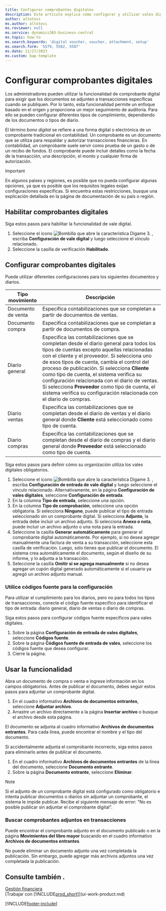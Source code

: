 ```yaml
---
title: Configurar comprobantes digitales
description: Este artículo explica cómo configurar y utilizar vales digitales obligatorios en Microsoft Dynamics 365 Business Central.
author: altotovi
ms.author: altotovi
ms.reviewer: null
ms.service: dynamics365-business-central
ms.topic: how-to
ms.search.keywords: 'digital voucher, voucher, attachment, setup'
ms.search.form: '5579, 5582, 5587'
ms.date: 11/17/2023
ms.custom: bap-template
---
```


# <a name="set-up-digital-vouchers"></a>Configurar comprobantes digitales

Los administradores pueden utilizar la funcionalidad de comprobante digital para exigir que los documentos se adjunten a transacciones específicas cuando se publiquen. Por lo tanto, esta funcionalidad permite un enfoque basado en el origen y proporciona un mejor seguimiento de auditoría. Para ello se pueden configurar diferentes tipos de cumplimiento, dependiendo de los documentos o tipos de diario.

El término *bono digital* se refiere a una forma digital o electrónica de un comprobante tradicional en contabilidad. Un comprobante es un documento que se utiliza para respaldar y autorizar transacciones financieras. En contabilidad, un comprobante suele servir como prueba de un gasto o de un recibo de fondos. El comprobante puede incluir detalles como la fecha de la transacción, una descripción, el monto y cualquier firma de autorización.

> [!IMPORTANT]
> En algunos países y regiones, es posible que no pueda configurar algunas opciones, ya que es posible que los requisitos legales exijan configuraciones específicas. Si encuentra estas restricciones, busque una explicación detallada en la página de documentación de su país o región.

## <a name="enable-digital-vouchers"></a>Habilitar comprobantes digitales

Siga estos pasos para habilitar la funcionalidad de vale digital.

1. Seleccione el icono ![Bombilla que abre la característica Dígame 3.](media/ui-search/search_small.png "Dígame qué desea hacer") , escriba **Configuración de vale digital** y luego seleccione el vínculo relacionado.
2. Seleccione la casilla de verificación **Habilitado**.

## <a name="set-up-digital-vouchers-1"></a>Configurar comprobantes digitales

Puede utilizar diferentes configuraciones para los siguientes documentos y diarios.

| Tipo movimiento | Descripción |
|------------|-------------|
| Documento de venta | Especifica contabilizaciones que se completan a partir de documentos de ventas. |
| Documento compra | Especifica contabilizaciones que se completan a partir de documentos de compra. |
| Diario general | Especifica las contabilizaciones que se completan desde el diario general para todos los tipos de cuentas excepto aquellas relacionadas con el cliente y el proveedor. Si selecciona uno de esos tipos de cuenta, cambia el control del proceso de publicación. Si selecciona **Cliente** como tipo de cuenta, el sistema verifica su configuración relacionada con el diario de ventas. Si selecciona **Proveedor** como tipo de cuenta, el sistema verifica su configuración relacionada con el diario de compras. |
| Diario ventas | Especifica las contabilizaciones que se completan desde el diario de ventas y el diario general donde **Cliente** está seleccionado como tipo de cuenta. |
| Diario compras | Especifica las contabilizaciones que se completan desde el diario de compras y el diario general donde **Proveedor** está seleccionado como tipo de cuenta. |

Siga estos pasos para definir cómo su organización utiliza los vales digitales obligatorios.

1. Seleccione el icono ![Bombilla que abre la característica Dígame 3.](media/ui-search/search_small.png "Dígame qué desea hacer") , escriba **Configuración de entrada de vale digital** y luego seleccione el vínculo relacionado. Alternativamente, en la página **Configuración de vales digitales**, seleccione **Configuración de entrada**.
2. En la columna **Tipo de entrada**, seleccione una opción.
3. En la columna **Tipo de comprobación**, seleccione una opción obligatoria. Si selecciona **Ninguno**, puede publicar el tipo de entrada seleccionado sin un comprobante digital. Si selecciona **Adjunto**, la entrada debe incluir un archivo adjunto. Si selecciona **Anexo o nota**, puede incluir un archivo adjunto o una nota para la entrada. 
4. Seleccione la casilla **Generar automáticamente** para generar el comprobante digital automáticamente. Por ejemplo, si no desea agregar manualmente una factura de venta a su transacción, seleccione esta casilla de verificación. Luego, sólo tienes que publicar el documento. El sistema crea automáticamente el documento, según el diseño de su informe, y lo adjunta a la transacción.
5. Seleccione la casilla **Omitir si se agrega manualmente** si no desea agregar un cupón digital generado automáticamente si el usuario ya agregó un archivo adjunto manual.

### <a name="use-source-codes-for-setup"></a>Utilice códigos fuente para la configuración

Para utilizar el cumplimiento para los diarios, pero no para todos los tipos de transacciones, conecte el código fuente específico para identificar el tipo de entrada: diario general, diario de ventas o diario de compras.

Siga estos pasos para configurar códigos fuente específicos para vales digitales.

1. Sobre la página **Configuración de entrada de vales digitales**, seleccione **Códigos fuente**.
2. Sobre la página **Códigos fuente de entrada de vales**, seleccione los códigos fuente que desea configurar.
3. Cierre la página.

## <a name="use-the-functionality"></a>Usar la funcionalidad

Abra un documento de compra o venta e ingrese información en los campos obligatorios. Antes de publicar el documento, debes seguir estos pasos para adjuntar un comprobante digital.

1. En el cuadro informativo **Archivos de documentos entrantes**, seleccione **Adjuntar archivo**.
2. Arrastre un archivo directamente a la página **Insertar archivo** o busque el archivo desde esta página.

El documento se adjunta al cuadro informativo **Archivos de documentos entrantes**. Para cada línea, puede encontrar el nombre y el tipo del documento.

Si accidentalmente adjunta el comprobante incorrecto, siga estos pasos para eliminarlo antes de publicar el documento.

1. En el cuadro informativo **Archivos de documentos entrantes** de la línea del documento, seleccione **Documento entrante**.
2. Sobre la página **Documento entrante**, seleccione **Eliminar**.

> [!NOTE]
> Si el adjunto de un comprobante digital está configurado como obligatorio e intenta publicar documentos o diarios sin adjuntar un comprobante, el sistema le impide publicar. Recibe el siguiente mensaje de error: "No es posible publicar sin adjuntar el comprobante digital".

### <a name="find-attached-vouchers-in-transactions"></a>Buscar comprobantes adjuntos en transacciones

Puede encontrar el comprobante adjunto en el documento publicado o en la página **Movimientos del libro mayor** buscando en el cuadro informativo **Archivos de documentos entrantes**.

No puede eliminar un documento adjunto una vez completada la publicación. Sin embargo, puede agregar más archivos adjuntos una vez completada la publicación.

## <a name="see-also"></a>Consulte también .

[Gestión financiera](finance.md)  
[Trabajar con [!INCLUDE[prod_short](includes/prod_short.md)]](ui-work-product.md)

[!INCLUDE[footer-include](includes/footer-banner.md)]
